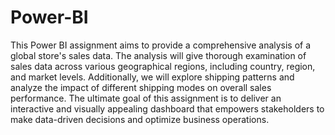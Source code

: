 # Power-BI
This Power BI assignment aims to provide a comprehensive analysis of a global store's sales data.  The analysis will give thorough examination of sales data across various geographical regions, including country, region, and market levels. Additionally, we will explore shipping patterns and analyze the impact of different shipping modes on overall sales performance. The ultimate goal of this assignment is to deliver an interactive and visually appealing dashboard that empowers stakeholders to make data-driven decisions and optimize business operations.
